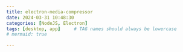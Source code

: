 ```yaml
---
title: electron-media-compressor
date: 2024-03-31 10:48:30 
categories: [NodeJS, Electron]
tags: [desktop, app]     # TAG names should always be lowercase
# mermaid: true

---
```

